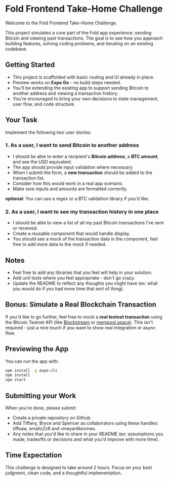 # Fold Frontend Take-Home Challenge

Welcome to the Fold Frontend Take-Home Challenge.

This project simulates a core part of the Fold app experience: sending Bitcoin and viewing past transactions. The goal is to see how you approach building features, solving coding problems, and iterating on an existing codebase.

## Getting Started

- This project is scaffolded with basic routing and UI already in place.
- Preview works on **Expo Go** - no build steps needed.
- You'll be extending the existing app to support sending Bitcoin to another address and viewing a transaction history.
- You're encouraged to bring your own decisions to state management, user flow, and code structure.

## Your Task

Implement the following two user stories:

### 1. As a user, I want to send Bitcoin to another address

- I should be able to enter a recipient's **Bitcoin address**, a **BTC amount**, and see the USD equivalent.
- The app should provide input validation where necessary
- When I submit the form, a **new transaction** should be added to the transaction list.
- Consider how this would work in a real app scenario.
- Make sure inputs and amounts are formatted correctly.

**optional**: You can use a regex or a BTC validation library if you'd like.

### 2. As a user, I want to see my transaction history in one place

- I should be able to view a list of all my past Bitcoin transactions I've sent or received.
- Create a reusable component that would handle display.
- You should see a mock of the transaction data in the component, feel free to add more data to the mock if needed.

## Notes

- Feel free to add any libraries that you feel will help in your solution.
- Add unit tests where you feel appropriate - don't go crazy.
- Update the README to reflect any thoughts you might have (ex: what you would do if you had more time that sort of thing).

## Bonus: Simulate a Real Blockchain Transaction

If you'd like to go further, feel free to mock a **real testnet transaction** using the Bitcoin Testnet API (like [Blockstream](https://blockstream.info/testnet/api/) or [mempool.space](https://mempool.space/testnet/)). This isn't required - just a nice touch if you want to show real integration or async flow.

## Previewing the App

You can run the app with:

```bash
npm install -g expo-cli
npm install
npm start
```

## Submitting your Work

When you're done, please submit:
- Create a private repository on Github.
- Add Tiffany, Bryce and Spencer as collaborators using these handles: tiffsaw, smallzZz8 and vineyardbovines.
- Any notes that you'd like to share in your README (ex: assumptions you made, tradeoffs or decisions and what you'd improve with more time).

## Time Expectation
This challenge is designed to take around 2 hours. Focus on your best judgment, clean code, and a thoughtful implementation.
